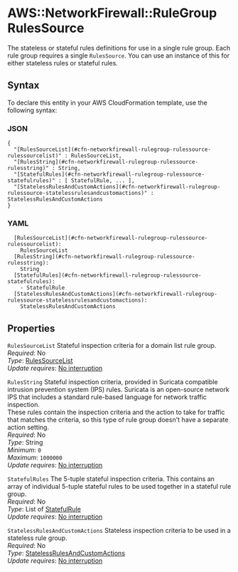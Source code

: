 # AWS::NetworkFirewall::RuleGroup RulesSource<a name="aws-properties-networkfirewall-rulegroup-rulessource"></a>

The stateless or stateful rules definitions for use in a single rule group\. Each rule group requires a single `RulesSource`\. You can use an instance of this for either stateless rules or stateful rules\. 

## Syntax<a name="aws-properties-networkfirewall-rulegroup-rulessource-syntax"></a>

To declare this entity in your AWS CloudFormation template, use the following syntax:

### JSON<a name="aws-properties-networkfirewall-rulegroup-rulessource-syntax.json"></a>

```
{
  "[RulesSourceList](#cfn-networkfirewall-rulegroup-rulessource-rulessourcelist)" : RulesSourceList,
  "[RulesString](#cfn-networkfirewall-rulegroup-rulessource-rulesstring)" : String,
  "[StatefulRules](#cfn-networkfirewall-rulegroup-rulessource-statefulrules)" : [ StatefulRule, ... ],
  "[StatelessRulesAndCustomActions](#cfn-networkfirewall-rulegroup-rulessource-statelessrulesandcustomactions)" : StatelessRulesAndCustomActions
}
```

### YAML<a name="aws-properties-networkfirewall-rulegroup-rulessource-syntax.yaml"></a>

```
  [RulesSourceList](#cfn-networkfirewall-rulegroup-rulessource-rulessourcelist): 
    RulesSourceList
  [RulesString](#cfn-networkfirewall-rulegroup-rulessource-rulesstring): 
    String
  [StatefulRules](#cfn-networkfirewall-rulegroup-rulessource-statefulrules): 
    - StatefulRule
  [StatelessRulesAndCustomActions](#cfn-networkfirewall-rulegroup-rulessource-statelessrulesandcustomactions): 
    StatelessRulesAndCustomActions
```

## Properties<a name="aws-properties-networkfirewall-rulegroup-rulessource-properties"></a>

`RulesSourceList`  <a name="cfn-networkfirewall-rulegroup-rulessource-rulessourcelist"></a>
Stateful inspection criteria for a domain list rule group\.   
*Required*: No  
*Type*: [RulesSourceList](aws-properties-networkfirewall-rulegroup-rulessourcelist.md)  
*Update requires*: [No interruption](https://docs.aws.amazon.com/AWSCloudFormation/latest/UserGuide/using-cfn-updating-stacks-update-behaviors.html#update-no-interrupt)

`RulesString`  <a name="cfn-networkfirewall-rulegroup-rulessource-rulesstring"></a>
Stateful inspection criteria, provided in Suricata compatible intrusion prevention system \(IPS\) rules\. Suricata is an open\-source network IPS that includes a standard rule\-based language for network traffic inspection\.  
These rules contain the inspection criteria and the action to take for traffic that matches the criteria, so this type of rule group doesn't have a separate action setting\.  
*Required*: No  
*Type*: String  
*Minimum*: `0`  
*Maximum*: `1000000`  
*Update requires*: [No interruption](https://docs.aws.amazon.com/AWSCloudFormation/latest/UserGuide/using-cfn-updating-stacks-update-behaviors.html#update-no-interrupt)

`StatefulRules`  <a name="cfn-networkfirewall-rulegroup-rulessource-statefulrules"></a>
The 5\-tuple stateful inspection criteria\. This contains an array of individual 5\-tuple stateful rules to be used together in a stateful rule group\.   
*Required*: No  
*Type*: List of [StatefulRule](aws-properties-networkfirewall-rulegroup-statefulrule.md)  
*Update requires*: [No interruption](https://docs.aws.amazon.com/AWSCloudFormation/latest/UserGuide/using-cfn-updating-stacks-update-behaviors.html#update-no-interrupt)

`StatelessRulesAndCustomActions`  <a name="cfn-networkfirewall-rulegroup-rulessource-statelessrulesandcustomactions"></a>
Stateless inspection criteria to be used in a stateless rule group\.   
*Required*: No  
*Type*: [StatelessRulesAndCustomActions](aws-properties-networkfirewall-rulegroup-statelessrulesandcustomactions.md)  
*Update requires*: [No interruption](https://docs.aws.amazon.com/AWSCloudFormation/latest/UserGuide/using-cfn-updating-stacks-update-behaviors.html#update-no-interrupt)